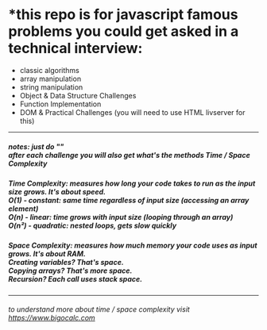 <h1>*this repo is for javascript famous problems you could get asked in a technical interview:</h1>
<ul>
<li>classic algorithms</li>
<li>array manipulation</li>
<li>string manipulation</li>
<li>Object & Data Structure Challenges</li>
<li>Function Implementation</li>
<li>DOM & Practical Challenges (you will need to use HTML livserver for this) </li> 
</ul>
<hr/>
<h5>notes: just do "<script src="neededFile.js"></script>" <br/> after each challenge you will also get what's the methods Time / Space Complexity</h5>
<h5>Time Complexity: measures how long your code takes to run as the input size grows. It's about speed. <br/>
 O(1) - constant: same time regardless of input size (accessing an array element) <br/>
 O(n) - linear: time grows with input size (looping through an array) <br/>
 O(n²) - quadratic: nested loops, gets slow quickly
</h5>
<h5>Space Complexity: measures how much memory your code uses as input grows. It's about RAM. <br/>
 Creating variables? That's space. <br/>
 Copying arrays? That's more space. <br/>
 Recursion? Each call uses stack space. <br/>
</h5>
<hr/>
<h6>to understand more about time / space complexity visit <a href="https://www.bigocalc.com/">https://www.bigocalc.com</a></h6>
